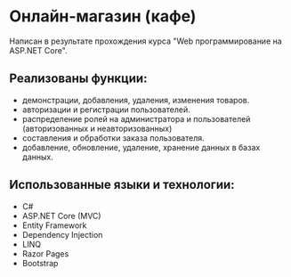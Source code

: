 # Онлайн-магазин (кафе)
Написан в результате прохождения курса "Web программирование на ASP.NET Core". 

## Реализованы функции:
- демонстрации, добавления, удаления, изменения товаров.
- авторизации и регистрации пользователей.
- распределение ролей на администратора и пользователей (авторизованных и неавторизованных)
- составления и обработки заказа пользователя.
- добавление, обновление, удаление, хранение данных в базах данных.
  
## Использованные языки и технологии: 
- C#
- ASP.NET Core (MVC)
- Entity Framework
- Dependency Injection
- LINQ
- Razor Pages
- Bootstrap

